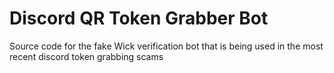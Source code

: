 # Discord QR Token Grabber Bot
Source code for the fake Wick verification bot that is being used in the most recent discord token grabbing scams
